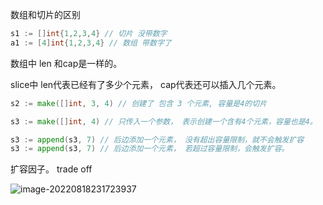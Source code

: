数组和切片的区别



``` go
s1 := []int{1,2,3,4} // 切片 没带数字
a1 := [4]int{1,2,3,4} // 数组 带数字了
```







数组中 len 和cap是一样的。





slice中 len代表已经有了多少个元素， cap代表还可以插入几个元素。

``` go
s2 := make([]int, 3, 4) // 创建了 包含 3 个元素, 容量是4的切片

s3 := make([]int, 4) // 只传入一个参数， 表示创建一个含有4个元素，容量也是4。

s3 := append(s3, 7) // 后边添加一个元素， 没有超出容量限制，就不会触发扩容
s3 := append(s3, 7) // 后边添加一个元素， 若超过容量限制，会触发扩容。
```



扩容因子。 trade off









![image-20220818231723937](/Users/kestrel/developer/nrookie.github.io/collections/image-20220818231723937.png)
